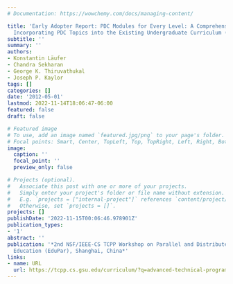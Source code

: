 ```yaml
---
# Documentation: https://wowchemy.com/docs/managing-content/

title: 'Early Adopter Report: PDC Modules for Every Level: A Comprehensive Model for
  Incorporating PDC Topics into the Existing Undergraduate Curriculum (Poster)'
subtitle: ''
summary: ''
authors:
- Konstantin Läufer
- Chandra Sekharan
- George K. Thiruvathukal
- Joseph P. Kaylor
tags: []
categories: []
date: '2012-05-01'
lastmod: 2022-11-14T18:06:47-06:00
featured: false
draft: false

# Featured image
# To use, add an image named `featured.jpg/png` to your page's folder.
# Focal points: Smart, Center, TopLeft, Top, TopRight, Left, Right, BottomLeft, Bottom, BottomRight.
image:
  caption: ''
  focal_point: ''
  preview_only: false

# Projects (optional).
#   Associate this post with one or more of your projects.
#   Simply enter your project's folder or file name without extension.
#   E.g. `projects = ["internal-project"]` references `content/project/deep-learning/index.md`.
#   Otherwise, set `projects = []`.
projects: []
publishDate: '2022-11-15T00:06:46.978901Z'
publication_types:
- '1'
abstract: ''
publication: '*2nd NSF/IEEE-CS TCPP Workshop on Parallel and Distributed Computing
  Education (EduPar), Shanghai, China*'
links:
- name: URL
  url: https://tcpp.cs.gsu.edu/curriculum/?q=advanced-technical-program
---
```

